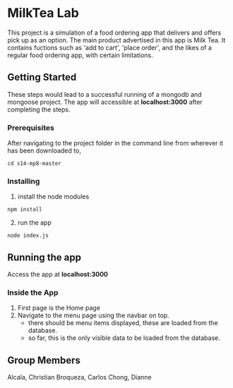# MilkTea Lab
This project is a simulation of a food ordering app that delivers and offers pick up as an option. The main product advertised in this app is Milk Tea. It contains fuctions such as 'add to cart', 'place order', and the likes of a regular food ordering app, with certain limitations.

## Getting Started

These steps would lead to a successful running of a mongodb and mongoose project. The app will accessible at **localhost:3000** after completing the steps.

### Prerequisites

After navigating to the project folder in the command line from wherever it has been downloaded to,

```
cd s14-mp8-master
```

### Installing

1. install the node modules

```
npm install
```

2. run the app

```
node index.js
```

## Running the app

Access the app at **localhost:3000**


### Inside the App

1. First page is the Home page
2. Navigate to the menu page using the navbar on top.
    - there should be menu items displayed, these are loaded from the database.
    - so far, this is the only visible data to be loaded from the database.



## Group Members
Alcala, Christian
Broqueza, Carlos
Chong, Dianne



